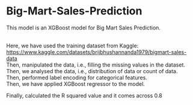 # Big-Mart-Sales-Prediction
This model is an XGBoost model for Big Mart Sales Prediction.  <br> <br>

Here, we have used the training dataset from Kaggle: https://www.kaggle.com/datasets/brijbhushannanda1979/bigmart-sales-data <br>
Then, manipulated the data, i.e., filling the missing values in the dataset. <br>
Then, we analysed the data, i.e., distribution of data or count of data. <br>
Then, performed label encoding for categorical features. <br>
Then, we have applied XGBoost regressor to the model. <br>

Finally, calculated the R squared value and it comes across 0.8  <br>
